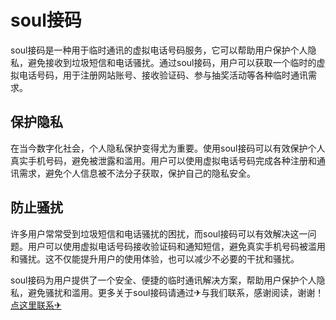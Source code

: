 # soul接码

soul接码是一种用于临时通讯的虚拟电话号码服务，它可以帮助用户保护个人隐私，避免接收到垃圾短信和电话骚扰。通过soul接码，用户可以获取一个临时的虚拟电话号码，用于注册网站账号、接收验证码、参与抽奖活动等各种临时通讯需求。

## 保护隐私

在当今数字化社会，个人隐私保护变得尤为重要。使用soul接码可以有效保护个人真实手机号码，避免被泄露和滥用。用户可以使用虚拟电话号码完成各种注册和通讯需求，避免个人信息被不法分子获取，保护自己的隐私安全。

## 防止骚扰

许多用户常常受到垃圾短信和电话骚扰的困扰，而soul接码可以有效解决这一问题。用户可以使用虚拟电话号码接收验证码和通知短信，避免真实手机号码被滥用和骚扰。这不仅能提升用户的使用体验，也可以减少不必要的干扰和骚扰。

soul接码为用户提供了一个安全、便捷的临时通讯解决方案，帮助用户保护个人隐私，避免骚扰和滥用。更多关于soul接码请通过✈与我们联系，感谢阅读，谢谢！[点这里联系✈](https://t.me/lm999bot)